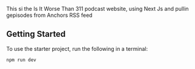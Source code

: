 This si the Is It Worse Than 311 podcast website, using Next Js and pullin gepisodes from Anchors RSS feed

## Getting Started

To use the starter project, run the following in a terminal:

```bash
npm run dev
```